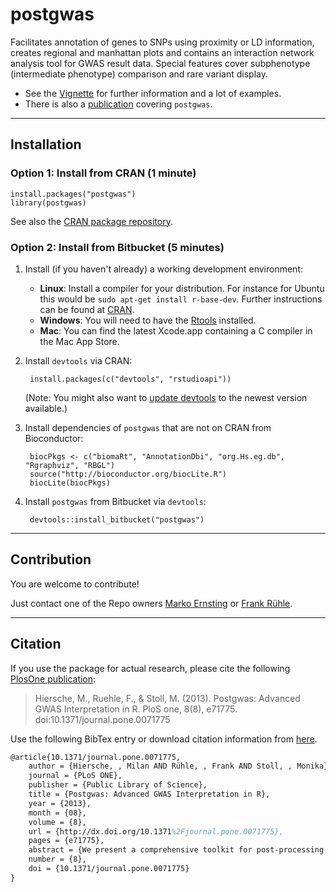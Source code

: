 
# postgwas #

Facilitates annotation of genes to SNPs using proximity or LD
information, creates regional and manhattan plots and contains an
interaction network analysis tool for GWAS result data. Special features
cover subphenotype (intermediate phenotype) comparison and rare variant
display.

* See the [Vignette](src/inst/doc/postgwas.pdf) for further information and a lot of examples. 
* There is also a [publication](http://www.plosone.org/article/info%3Adoi%2F10.1371%2Fjournal.pone.0071775) covering `postgwas`.

* * *

## Installation ##

### Option 1: Install from CRAN (1 minute) ###

    install.packages("postgwas")
    library(postgwas)

See also the [CRAN package repository](http://cran.r-project.org/web/packages/postgwas/index.html).


### Option 2: Install from Bitbucket (5 minutes) ###

1. Install (if you haven't already) a working development environment:
    * **Linux**: Install a compiler for your distribution. For instance for Ubuntu this would be `sudo apt-get install r-base-dev`. Further instructions can be found at [CRAN](http://cran.r-project.org/bin/linux).
    * **Windows**: You will need to have the [Rtools](http://cran.r-project.org/bin/windows/Rtools/) installed.
    * **Mac**: You can find the latest Xcode.app containing a C compiler in the Mac App Store.

2. Install `devtools` via CRAN:

        install.packages(c("devtools", "rstudioapi"))
        
    (Note: You might also want to [update devtools](https://github.com/hadley/devtools#updating-to-the-latest-version-of-devtools) to the newest version available.)
    
3. Install dependencies of `postgwas` that are not on CRAN from Bioconductor:

        biocPkgs <- c("biomaRt", "AnnotationDbi", "org.Hs.eg.db", "Rgraphviz", "RBGL")
        source("http://bioconductor.org/biocLite.R")
        biocLite(biocPkgs)

4. Install `postgwas` from Bitbucket via `devtools`:

        devtools::install_bitbucket("postgwas")


* * *

## Contribution ##

You are welcome to contribute!

Just contact one of the Repo owners [Marko Ernsting](https://bitbucket.org/merns) or [Frank Rühle](https://www.researchgate.net/profile/Frank_Ruehle).

* * *

## Citation ##

If you use the package for actual research, please cite the following [PlosOne publication](http://www.plosone.org/article/info%3Adoi%2F10.1371%2Fjournal.pone.0071775):

> Hiersche, M., Ruehle, F., & Stoll, M. (2013). Postgwas: Advanced GWAS 
> Interpretation in R. PloS one, 8(8), e71775. doi:10.1371/journal.pone.0071775


Use the following BibTex entry or download citation information from [here](http://www.plosone.org/article/citationList.action?articleURI=info%3Adoi%2F10.1371%2Fjournal.pone.0071775).
```Latex
@article{10.1371/journal.pone.0071775,
    author = {Hiersche, , Milan AND Rühle, , Frank AND Stoll, , Monika},
    journal = {PLoS ONE},
    publisher = {Public Library of Science},
    title = {Postgwas: Advanced GWAS Interpretation in R},
    year = {2013},
    month = {08},
    volume = {8},
    url = {http://dx.doi.org/10.1371%2Fjournal.pone.0071775},
    pages = {e71775},
    abstract = {We present a comprehensive toolkit for post-processing, visualization and advanced analysis of GWAS results. In the spirit of comparable tools for gene-expression analysis, we attempt to unify and simplify several procedures that are essential for the interpretation of GWAS results. This includes the generation of advanced Manhattan and regional association plots including rare variant display as well as novel interaction network analysis tools for the investigation of systems-biology aspects. Our package supports virtually all model organisms and represents the first cohesive implementation of such tools for the popular language R. Previous software of that range is dispersed over a wide range of platforms and mostly not adaptable for custom work pipelines. We demonstrate the utility of this package by providing an example workflow on a publicly available dataset.},
    number = {8},
    doi = {10.1371/journal.pone.0071775}
}        
```
